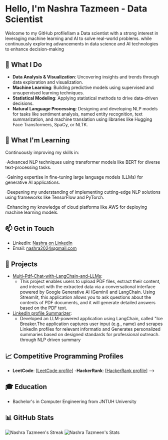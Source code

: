 # Hello, I'm Nashra Tazmeen - Data Scientist

Welcome to my GitHub profile!Iam a Data scientist  with a strong interest in leveraging machine learning and AI to solve real-world problems. while continuously exploring advancements in data science and AI technologies to enhance decision-making

## 🔭 What I Do

- **Data Analysis & Visualization**: Uncovering insights and trends through data exploration and visualization.
- **Machine Learning**: Building predictive models using supervised and unsupervised learning techniques.
- **Statistical Modeling**: Applying statistical methods to drive data-driven decisions.
- **Natural Language Processing**: Designing and developing NLP models for tasks like sentiment analysis, named entity recognition, text summarization, and machine translation using libraries like Hugging Face Transformers, SpaCy, or NLTK.
## 🌱 What I'm Learning

Continuously improving my skills in:

-Advanced NLP techniques using transformer models like BERT for diverse text-processing tasks.

-Gaining expertise in fine-tuning large language models (LLMs) for generative AI applications.

-Deepening my understanding of implementing cutting-edge NLP solutions using frameworks like TensorFlow and PyTorch.

-Enhancing my knowledge of cloud platforms like AWS for deploying machine learning models.

## 📫 Get in Touch

- LinkedIn: [Nashra on LinkedIn](https://www.linkedin.com/in/nashra-tazmeen-8984021a3/)
- Email: nashra2024@gmail.com



<!--| **Skills**               | **Tool Certification**                                  | **Related Work** |
|--------------------------|--------------------------------------------------------|--------------------|
| Data Collection          | [Google Analytics](https://example.com/ga-cert) 2x, [Scrapy](https://example.com/scrapy-cert) 1x |
| Data Cleaning            | [Pandas](https://example.com/pandas-cert), [Numpy](https://example.com/openrefine-cert), |
| Data Exploration         | [Tableau](https://example.com/tableau-cert) 2x, [Matplotlib](https://example.com/matplotlib-cert) 1x |
| Feature Engineering      | [Featuretools](https://example.com/featuretools-cert) 1x, [Dask](https://example.com/dask-cert) 2x |
| Model Building           | [TensorFlow](https://example.com/tensorflow-cert) 4x, [Scikit-Learn](https://example.com/scikit-learn-cert) 3x |
| Model Evaluation         | [MLflow](https://example.com/mlflow-cert) 2x, [Yellowbrick](https://example.com/yellowbrick-cert) 1x |
| Deployment               | [Docker](https://example.com/docker-cert) 2x, [AWS SageMaker](https://example.com/aws-sagemaker-cert) 3x |-->


## 🚀 Projects

<!-- [End-to-End-D](): [Brief description and link (if public)]-->
- [Multi-Pdf-Chat-with-LangChain-and-LLMs](https://github.com/Nashra-Tazmeen/Multi-PDF-Chat-with-LangChain-and-LLMs):
   - This project enables users to upload PDF files, extract their content, and interact with the extracted data via a conversational interface powered by Google Generative AI (Gemini) and LangChain. Using Streamlit, this application allows you to ask questions about the contents of PDF documents, and it will generate detailed answers based on the PDF text.
- [LinkedIn profile Summarizer](https://github.com/Nashra-Tazmeen/LinkedIn--Profile--Summarizer-):
   - Developed an LLM-powered application using LangChain, called "Ice Breaker.The application captures user input (e.g., name) and scrapes LinkedIn profiles for relevant informatio and Generates personalized summaries based on designed standards for professional outreach. 
through NLP driven summary

## 📈 Competitive Programming Profiles

- **LeetCode**: [[LeetCode profile](https://leetcode.com/u/Aliza_mehreen/)]
-**HackerRank**: [[HackerRank profile](https://www.hackerrank.com/profile/mehreens105)]  -->

<!-- ## 📝 Latest Blog Posts -->

<!-- [Blog Post 1]: [Link to your blog post] -->
<!-- [Blog Post 2]: [Link to your blog post] -->

## 🎓 Education

- Bachelor's in Computer Engineering from JNTUH University 

## 📊 GitHub Stats

<!--![Your GitHub Stats](https://github-readme-stats.vercel.app/api?username=Nashra-Tazmeen&show_icons=true&theme=radical) -->
![Nashra Tazmeen's Streak](https://github-readme-streak-stats.herokuapp.com/?user=Nashra-Tazmeen&theme=flag-india&hide_border=false)
![Nashra Tazmeen's Stats](https://github-readme-stats.vercel.app/api?username=Nashra-Tazmeen&theme=flag-india&show_icons=true&hide_border=false&count_private=false)

